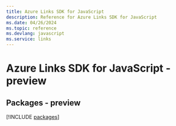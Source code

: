 ```yaml
---
title: Azure Links SDK for JavaScript
description: Reference for Azure Links SDK for JavaScript
ms.date: 04/26/2024
ms.topic: reference
ms.devlang: javascript
ms.service: links
---
```

# Azure Links SDK for JavaScript - preview
## Packages - preview
[!INCLUDE [packages](links-index.md)]